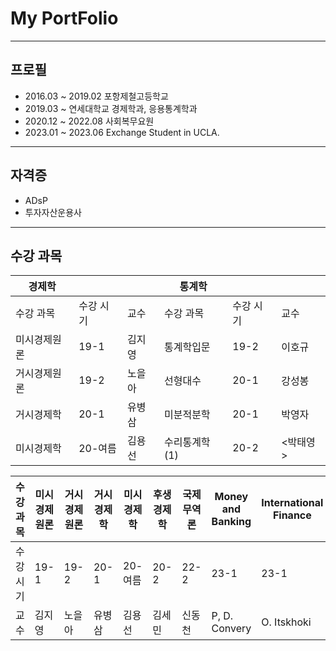 # My PortFolio

---

## 프로필

* 2016.03 ~ 2019.02 포항제철고등학교  
* 2019.03 ~ 연세대학교 경제학과, 응용통계학과  
* 2020.12 ~ 2022.08 사회복무요원  
* 2023.01 ~ 2023.06 Exchange Student in UCLA.

---

## 자격증

* ADsP
* 투자자산운용사

---

## 수강 과목

| 경제학    |        |     | 통계학   |         |     |
| ------- | ------ | --- | ------- | ------- | --- |
| 수강 과목 | 수강 시기 | 교수 | 수강 과목 | 수강 시기 | 교수 |
| 미시경제원론 | 19-1 | 김지영 | 통계학입문 | 19-2 | 이호규 |
| 거시경제원론 | 19-2 | 노을아 | 선형대수 | 20-1 | 강성봉 |
| 거시경제학 | 20-1 | 유병삼 | 미분적분학 | 20-1 | 박영자 |
| 미시경제학 | 20-여름 | 김용선 | 수리통계학(1) | 20-2 | <박태영> |



| 수강 과목 | 미시경제원론 | 거시경제원론 | 거시경제학 | 미시경제학 | 후생경제학 | 국제무역론 | Money and Banking | International Finance |
| ------- | -------- | --------- | ------- | ------- | -------- | ------- | ----------------- | --------------------- |
| 수강 시기 | 19-1 | 19-2 | 20-1 | 20-여름 | 20-2 | 22-2 | 23-1 | 23-1 |
| 교수 | 김지영 | 노을아 | 유병삼 | 김용선 | 김세민 | 신동천 | P, D. Convery | O. Itskhoki |
